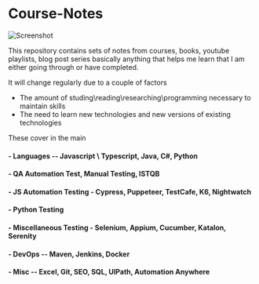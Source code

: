 # Course-Notes
![Screenshot](https://i.imgur.com/YCLAYAv.jpg)

This repository contains sets of notes from courses, books, youtube playlists, blog post series
basically anything that helps me learn that I am either going through or have completed. 

It will change regularly due to a couple of factors
  - The amount of studing\reading\researching\programming necessary to maintain skills
  - The need to learn new technologies and new versions of existing technologies
  
These cover in the main
  #### - Languages -- Javascript \ Typescript, Java, C#, Python
  #### - QA Automation Test, Manual Testing, ISTQB
  #### - JS Automation Testing - Cypress, Puppeteer, TestCafe, K6, Nightwatch
  #### - Python Testing
  #### - Miscellaneous Testing - Selenium, Appium, Cucumber, Katalon,  Serenity
  #### - DevOps -- Maven, Jenkins, Docker
  #### - Misc -- Excel, Git, SEO, SQL, UIPath, Automation Anywhere
